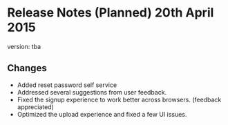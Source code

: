 # Release Notes (Planned) 20th April 2015
version: tba

## Changes
* Added reset password self service
* Addressed several suggestions from user feedback.
* Fixed the signup experience to work better across browsers. (feedback appreciated)
* Optimized the upload experience and fixed a few UI issues.
